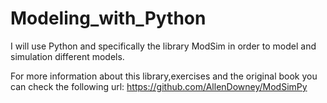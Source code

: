 # Modeling_with_Python

I will use Python and specifically the library ModSim in order to model and simulation different models.

For more information about this library,exercises and the original book you can check the following url: 
https://github.com/AllenDowney/ModSimPy

